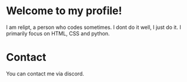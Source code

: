 # Welcome to my profile!
I am relipt, a person who codes sometimes. I dont do it well, I just do it. I primarily focus on HTML, CSS and python. 

# Contact
You can contact me via discord. 
<!---
relipt/relipt is a ✨ special ✨ repository because its `README.md` (this file) appears on your GitHub profile.
You can click the Preview link to take a look at your changes.
--->
